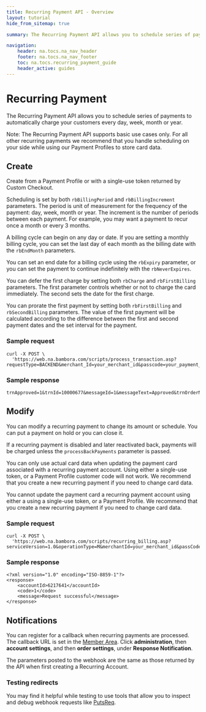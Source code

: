 ```yaml
---
title: Recurring Payment API - Overview
layout: tutorial
hide_from_sitemap: true

summary: The Recurring Payment API allows you to schedule series of payments to automatically charge your customers every day, week, month or year.

navigation:
    header: na.tocs.na_nav_header
    footer: na.tocs.na_nav_footer
    toc: na.tocs.recurring_payment_guide
    header_active: guides
---
```


# Recurring Payment

The Recurring Payment API allows you to schedule series of payments to automatically charge your customers every day, week, month or year.

Note: The Recurring Payment API supports basic use cases only. For all other recurring payments we recommend that you handle scheduling on your side while using our Payment Profiles to store card data.

## Create

Create from a Payment Profile or with a single-use token returned by Custom Checkout.


Scheduling is set by both `rbBillingPeriod` and `rbBillingIncrement` parameters. The period is unit of measurement for  the frequency of the payment: day, week, month or year. The increment is the number of periods between each payment. For example, you may want a payment to recur once a month or every 3 months.

A billing cycle can begin on any day or date. If you are setting a monthly billing cycle, you can set the last day of each month as the billing date with the `rbEndMonth` parameters.

You can set an end date for a billing cycle using the `rbExpiry` parameter, or you can set the payment to continue indefinitely with the `rbNeverExpires`.

You can defer the first charge by setting both `rbCharge` and `rbFirstBilling` parameters. The first parameter controls whether or not to charge the card immediately. The second sets the date for the first charge.

You can prorate the first payment by setting both `rbFirstBilling` and `rbSecondBilling` parameters. The value of the first payment will be calculated according to the difference between the first and second payment dates and the set interval for the payment.

### Sample request
```curl
curl -X POST \
  'https://web.na.bambora.com/scripts/process_transaction.asp?requestType=BACKEND&merchant_Id=your_merchant_id&passcode=your_payment_api_passcode&trnType=P&singleUseToken=any_single_use_token&trnAmount=10&trnRecurring=1&rbBillingPeriod=D&rbBillingIncrement=30&trnCardOwner=Rosanna%20Sylvester'
```

### Sample response
```curl
trnApproved=1&trnId=10000677&messageId=1&messageText=Approved&trnOrderNumber=10000677&authCode=TEST&errorType=N&errorFields=&responseType=T&trnAmount=10&trnDate=9%2F12%2F2017+8%3A49%3A34+PM&rbAccountId=6217641&avsProcessed=0&avsId=U&avsResult=0&avsAddrMatch=0&avsPostalMatch=0&avsMessage=Address+information+is+unavailable%2E&cvdId=1&cardType=VI&trnType=P&paymentMethod=CC&ref1=&ref2=&ref3=&ref4=&ref5=&hashValue=fa879fac34852060e908899b9c634608931f97ad
```

## Modify

You can modify a recurring payment to change its amount or schedule. You can put a payment on hold or you can close it.

If a recurring payment is disabled and later reactivated back, payments will be charged unless the `processBackPayments` parameter is passed.

You can only use actual card data when updating the payment card associated with a recurring payment account. Using either a single-use token, or a Payment Profile customer code will not work. We recommend that you create a new recurring payment if you need to change card data.


You cannot update the payment card a recurring payment account using either a using a single-use token, or a Payment Profile. We recommend that you create a new recurring payment if you need to change card data.

### Sample request
```curl
curl -X POST \
  'https://web.na.bambora.com/scripts/recurring_billing.asp?serviceVersion=1.0&operationType=M&merchantId=your_merchant_id&passCode=your_recurring_payment_api_passcode&rbAccountId=6217641&amount=12.00'
```

### Sample response
```curl
<?xml version="1.0" encoding="ISO-8859-1"?>
<response>
    <accountId>6217641</accountId>
    <code>1</code>
    <message>Request successful</message>
</response>
```

## Notifications
You can register for a callback when recurring payments are processed. The callback URL is set in the [Member Area](https://web.na.bambora.com). Click **administration**, then **account settings**, and then **order settings**, under **Response Notification**.

The parameters posted to the webhook are the same as those returned by the API when first creating a Recurring Account.

### Testing redirects
You may find it helpful while testing to use tools that allow you to inspect and debug webhook requests like [PutsReq](http://putsreq.com).
